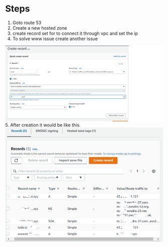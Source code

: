 # Steps 
1. Goto route 53 
2. Create a new hosted zone
3. create record set for to connect it through vpc and set the ip 
4. To solve www issue create another issue 
 <img src="/assets/create-www-record.png" alt="ww-issue">
5. After creation it would be like this.
 <img src="/assets/total-record.png" alt="ww-issue">